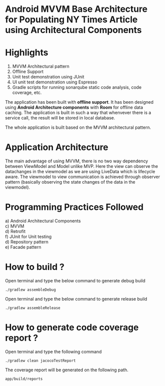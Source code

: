 # Android MVVM Base Architecture for Populating NY Times Article using Architectural Components

# Highlights

1. MVVM Architectural pattern
2. Offline Support
3. Unit test demonstration using JUnit
4. UI unit test demonstration using Espresso
5. Gradle scripts for running sonarqube static code analysis, code coverage, etc.


The application has been built with **offline support**. It has been designed using **Android Architecture components** with **Room** for offline data caching. The application is built in such a way that whenvever there is a service call, the result will be stored in local database.

The whole application is built based on the MVVM architectural pattern.

# Application Architecture

The main advantage of using MVVM, there is no two way dependency between ViewModel and Model unlike MVP. Here the view can observe the datachanges in the viewmodel as we are using LiveData which is lifecycle aware. The viewmodel to view communication is achieved through observer pattern (basically observing the state changes of the data in the viewmodel).

# Programming Practices Followed
a) Android Architectural Components <br/>
c) MVVM <br/>
d) Retrofit <br/>
f) JUnit for Unit testing <br/>
d) Repository pattern <br/>
e) Facade pattern

# How to build ?

Open terminal and type the below command to generate debug build <br/>

``` ./gradlew assembleDebug ```

Open terminal and type the below command to generate release build <br/>

``` ./gradlew assembleRelease ```

# How to generate code coverage report ?

Open terminal and type the following command

```./gradlew clean jacocoTestReport```

The coverage report will be generated on the following path.

``` app/build/reports ```
